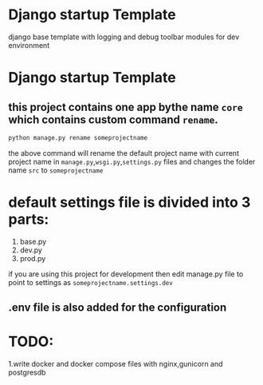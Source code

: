# Django startup Template

django base template with logging and debug toolbar modules for dev environment

# Django startup Template

## this project contains one app bythe name `core` which contains custom command `rename`.

```python
python manage.py rename someprojectname
```

the above command will rename the default project name with current project name in `manage.py`,`wsgi.py`,`settings.py` files and changes the folder name `src` to `someprojectname`

# default settings file is divided into 3 parts:

1. base.py
2. dev.py
3. prod.py

if you are using this project for development then edit manage.py file to point to settings as
`someprojectname.settings.dev`

## .env file is also added for the configuration

# TODO:

1.write docker and docker compose files with nginx,gunicorn and postgresdb
